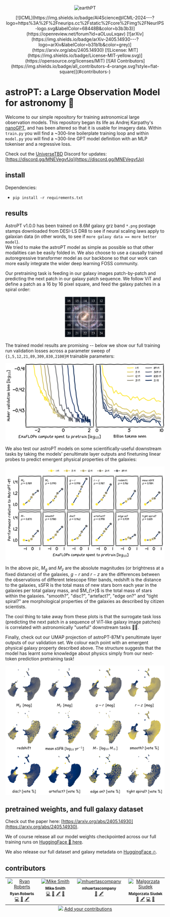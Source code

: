 <p align="center">
    <img src="assets/emoji.png" alt="earthPT" width="150"/>
</p>
<p align="center">
[![ICML](https://img.shields.io/badge/AI4Science@ICML-2024---?logo=https%3A%2F%2Fneurips.cc%2Fstatic%2Fcore%2Fimg%2FNeurIPS-logo.svg&labelColor=68448B&color=b3b3b3)](https://openreview.net/forum?id=aOLuuLxqav)
[![arXiv](https://img.shields.io/badge/arXiv-2405.14930---?logo=arXiv&labelColor=b31b1b&color=grey)](https://arxiv.org/abs/2405.14930)
[![License: MIT](https://img.shields.io/badge/License-MIT-yellow.svg)](https://opensource.org/licenses/MIT)
<!-- ALL-CONTRIBUTORS-BADGE:START - Do not remove or modify this section -->
[![All Contributors](https://img.shields.io/badge/all_contributors-4-orange.svg?style=flat-square)](#contributors-)
<!-- ALL-CONTRIBUTORS-BADGE:END -->
</p>

# astroPT: a Large Observation Model for astronomy 🔭

Welcome to our simple repository for training astronomical large observation
models. This repository began its life as Andrej Karpathy's
[nanoGPT](https://github.com/karpathy/nanoGPT), and has been altered so that it
is usable for imagery data.  Within `train.py` you will find a ~300-line
boilerplate training loop and within `model.py` you will find a ~300-line GPT
model definition with an MLP tokeniser and a regressive loss.

Check out the [UniverseTBD](https://universetbd.org/) Discord for updates:
[https://discord.gg/MNEVegvfJq](https://discord.gg/MNEVegvfJq)

## install

Dependencies:

- `pip install -r requirements.txt`

## results

AstroPT v1.0.0 has been trained on 8.6M galaxy grz band `*.png` postage stamps 
downloaded from DESI-LS DR8 to see if neural scaling laws apply to galaxian
data (in other words, to see if `more galaxy data == more better model`).  
We tried to make the astroPT model as simple as possible so that other
modalities can be easily folded in. We also choose to use a causally trained
autoregressive transformer model as our backbone so that our work can more
easily integrate the wider deep learning FOSS community.

Our pretraining task is feeding in our galaxy images patch-by-patch and
predicting the next patch in our galaxy patch sequence. We follow ViT
and define a patch as a 16 by 16 pixel square, and feed the galaxy patches
in a spiral order:

<p align="center">
    <img src="explore/galaxy.png" alt="galaxy" width="128"/>
</p>

The trained model results are promising -- below we show our full training run
validation losses across a parameter sweep of `{1,5,12,21,89,309,830,2100}M`
trainable parameters:

<p align="center">
    <img src="explore/scaling_xkcd.png" alt="scaling" width="512"/>
</p>

We also test our astroPT models on some scientifically-useful downstream tasks by
taking the models' penultimate layer outputs and finetuning linear probes to
predict emergent physical properties of the galaxies:

<p align="center">
    <img src="explore/downstream_xkcd.png" alt="downstream" width="512"/>
</p>

In the above pic, $M_g$ and $M_z$ are the absolute magnitudes (or brightness at
a fixed distance) of the galaxies, $g - r$ and $r - z$ are the differences
between the observations of different telescope filter bands, redshift is the
distance to the galaxies, sSFR is the total mass of new stars born each year in
the galaxies per total galaxy mass, and $M_{\*}$ is the total mass of stars within
the galaxies. "smooth?", "disc?", "artefact?", "edge on?" and "tight spiral?" are
morphological properties of the galaxies as described by citizen scientists.

The cool thing to take away from these plots is that the surrogate task loss
(predicting the next patch in a sequence of ViT-like galaxy image patches)
is correlated with astronomically "useful" downstream tasks 🤯🚀.

Finally, check out our UMAP projection of astroPT-87M's penultimate layer
outputs of our validation set. We colour each point with an emergent physical
galaxy property described above. The structure suggests that the model has
learnt some knowledge about physics simply from our next-token prediction
pretraining task!

<p align="center">
    <img src="explore/hexbin_xkcd.png" alt="hexbin" width="512"/>
</p>

## pretrained weights, and full galaxy dataset

Check out the paper here: [https://arxiv.org/abs/2405.14930](https://arxiv.org/abs/2405.14930).

We of course release all our model weights checkpointed across our full training runs on [HuggingFace 🤗 here](https://huggingface.co/Smith42/astroPT).

We also release our full dataset and galaxy metadata on [HuggingFace 🔥](https://huggingface.co/datasets/Smith42/galaxies).

## contributors

<!-- ALL-CONTRIBUTORS-LIST:START - Do not remove or modify this section -->
<!-- prettier-ignore-start -->
<!-- markdownlint-disable -->
<table>
  <tbody>
    <tr>
      <td align="center" valign="top" width="14.28%"><a href="https://github.com/RJ-Roberts"><img src="https://avatars.githubusercontent.com/u/131991163?v=4?s=100" width="100px;" alt="Ryan Roberts"/><br /><sub><b>Ryan Roberts</b></sub></a><br /><a href="https://github.com/Smith42/astroPT/commits?author=RJ-Roberts" title="Code">💻</a> <a href="#ideas-RJ-Roberts" title="Ideas, Planning, & Feedback">🤔</a> <a href="#content-RJ-Roberts" title="Content">🖋</a></td>
      <td align="center" valign="top" width="14.28%"><a href="https://mjjsmith.com/"><img src="https://avatars.githubusercontent.com/u/8194280?v=4?s=100" width="100px;" alt="Mike Smith"/><br /><sub><b>Mike Smith</b></sub></a><br /><a href="https://github.com/Smith42/astroPT/commits?author=Smith42" title="Code">💻</a> <a href="#ideas-Smith42" title="Ideas, Planning, & Feedback">🤔</a> <a href="#content-Smith42" title="Content">🖋</a> <a href="#data-Smith42" title="Data">🔣</a></td>
      <td align="center" valign="top" width="14.28%"><a href="https://github.com/mhuertascompany"><img src="https://avatars.githubusercontent.com/u/22987973?v=4?s=100" width="100px;" alt="mhuertascompany"/><br /><sub><b>mhuertascompany</b></sub></a><br /><a href="#ideas-mhuertascompany" title="Ideas, Planning, & Feedback">🤔</a> <a href="#content-mhuertascompany" title="Content">🖋</a></td>
      <td align="center" valign="top" width="14.28%"><a href="https://github.com/msiudek"><img src="https://avatars.githubusercontent.com/u/53626980?v=4?s=100" width="100px;" alt="Malgorzata Siudek"/><br /><sub><b>Malgorzata Siudek</b></sub></a><br /><a href="#ideas-msiudek" title="Ideas, Planning, & Feedback">🤔</a> <a href="#content-msiudek" title="Content">🖋</a> <a href="https://github.com/Smith42/astroPT/commits?author=msiudek" title="Code">💻</a> <a href="#data-msiudek" title="Data">🔣</a></td>
    </tr>
  </tbody>
  <tfoot>
    <tr>
      <td align="center" size="13px" colspan="7">
        <img src="https://raw.githubusercontent.com/all-contributors/all-contributors-cli/1b8533af435da9854653492b1327a23a4dbd0a10/assets/logo-small.svg">
          <a href="https://all-contributors.js.org/docs/en/bot/usage">Add your contributions</a>
        </img>
      </td>
    </tr>
  </tfoot>
</table>

<!-- markdownlint-restore -->
<!-- prettier-ignore-end -->

<!-- ALL-CONTRIBUTORS-LIST:END -->
